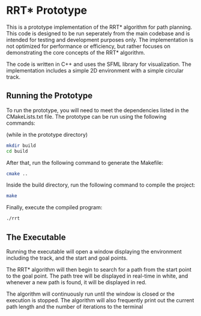 # RRT* Prototype

This is a prototype implementation of the RRT* algorithm for path planning. This code is designed to be run seperately from the main codebase and is intended for testing and development purposes only. The implementation is not optimized for performance or efficiency, but rather focuses on demonstrating the core concepts of the RRT* algorithm.

The code is written in C++ and uses the SFML library for visualization. The implementation includes a simple 2D environment with a simple circular track. 

## Running the Prototype

To run the prototype, you will need to meet the dependencies listed in the CMakeLists.txt file. The prototype can be run using the following commands:

(while in the prototype directory)
```bash
mkdir build
cd build
```

After that, run the following command to generate the Makefile:

```bash
cmake ..
```

Inside the build directory, run the following command to compile the project:

```bash
make
```

Finally, execute the compiled program:

```bash
./rrt
```

## The Executable

Running the executable will open a window displaying the environment including the track, and the start and goal points. 

The RRT* algorithm will then begin to search for a path from the start point to the goal point. The path tree will be displayed in real-time in white, and whenever a new path is found, it will be displayed in red. 

The algorithm will continuously run until the window is closed or the execution is stopped. The algorithm will also frequently print out the current path length and the number of iterations to the terminal